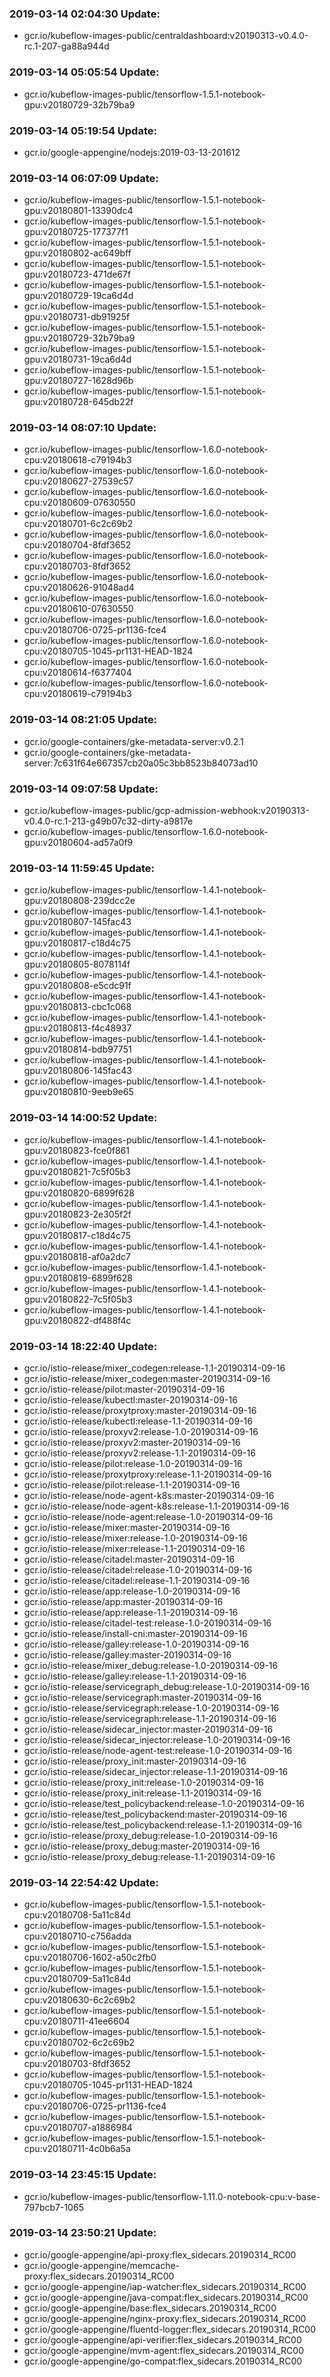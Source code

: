 ### 2019-03-14 02:04:30 Update:

- gcr.io/kubeflow-images-public/centraldashboard:v20190313-v0.4.0-rc.1-207-ga88a944d
### 2019-03-14 05:05:54 Update:

- gcr.io/kubeflow-images-public/tensorflow-1.5.1-notebook-gpu:v20180729-32b79ba9
### 2019-03-14 05:19:54 Update:

- gcr.io/google-appengine/nodejs:2019-03-13-201612
### 2019-03-14 06:07:09 Update:

- gcr.io/kubeflow-images-public/tensorflow-1.5.1-notebook-gpu:v20180801-13390dc4
- gcr.io/kubeflow-images-public/tensorflow-1.5.1-notebook-gpu:v20180725-177377f1
- gcr.io/kubeflow-images-public/tensorflow-1.5.1-notebook-gpu:v20180802-ac649bff
- gcr.io/kubeflow-images-public/tensorflow-1.5.1-notebook-gpu:v20180723-471de67f
- gcr.io/kubeflow-images-public/tensorflow-1.5.1-notebook-gpu:v20180729-19ca6d4d
- gcr.io/kubeflow-images-public/tensorflow-1.5.1-notebook-gpu:v20180731-db91925f
- gcr.io/kubeflow-images-public/tensorflow-1.5.1-notebook-gpu:v20180729-32b79ba9
- gcr.io/kubeflow-images-public/tensorflow-1.5.1-notebook-gpu:v20180731-19ca6d4d
- gcr.io/kubeflow-images-public/tensorflow-1.5.1-notebook-gpu:v20180727-1628d96b
- gcr.io/kubeflow-images-public/tensorflow-1.5.1-notebook-gpu:v20180728-645db22f
### 2019-03-14 08:07:10 Update:

- gcr.io/kubeflow-images-public/tensorflow-1.6.0-notebook-cpu:v20180618-c79194b3
- gcr.io/kubeflow-images-public/tensorflow-1.6.0-notebook-cpu:v20180627-27539c57
- gcr.io/kubeflow-images-public/tensorflow-1.6.0-notebook-cpu:v20180609-07630550
- gcr.io/kubeflow-images-public/tensorflow-1.6.0-notebook-cpu:v20180701-6c2c69b2
- gcr.io/kubeflow-images-public/tensorflow-1.6.0-notebook-cpu:v20180704-8fdf3652
- gcr.io/kubeflow-images-public/tensorflow-1.6.0-notebook-cpu:v20180703-8fdf3652
- gcr.io/kubeflow-images-public/tensorflow-1.6.0-notebook-cpu:v20180626-91048ad4
- gcr.io/kubeflow-images-public/tensorflow-1.6.0-notebook-cpu:v20180610-07630550
- gcr.io/kubeflow-images-public/tensorflow-1.6.0-notebook-cpu:v20180706-0725-pr1136-fce4
- gcr.io/kubeflow-images-public/tensorflow-1.6.0-notebook-cpu:v20180705-1045-pr1131-HEAD-1824
- gcr.io/kubeflow-images-public/tensorflow-1.6.0-notebook-cpu:v20180614-f6377404
- gcr.io/kubeflow-images-public/tensorflow-1.6.0-notebook-cpu:v20180619-c79194b3
### 2019-03-14 08:21:05 Update:

- gcr.io/google-containers/gke-metadata-server:v0.2.1
- gcr.io/google-containers/gke-metadata-server:7c631f64e667357cb20a05c3bb8523b84073ad10
### 2019-03-14 09:07:58 Update:

- gcr.io/kubeflow-images-public/gcp-admission-webhook:v20190313-v0.4.0-rc.1-213-g49b07c32-dirty-a9817e
- gcr.io/kubeflow-images-public/tensorflow-1.6.0-notebook-gpu:v20180604-ad57a0f9
### 2019-03-14 11:59:45 Update:

- gcr.io/kubeflow-images-public/tensorflow-1.4.1-notebook-gpu:v20180808-239dcc2e
- gcr.io/kubeflow-images-public/tensorflow-1.4.1-notebook-gpu:v20180807-145fac43
- gcr.io/kubeflow-images-public/tensorflow-1.4.1-notebook-gpu:v20180817-c18d4c75
- gcr.io/kubeflow-images-public/tensorflow-1.4.1-notebook-gpu:v20180805-8078114f
- gcr.io/kubeflow-images-public/tensorflow-1.4.1-notebook-gpu:v20180808-e5cdc91f
- gcr.io/kubeflow-images-public/tensorflow-1.4.1-notebook-gpu:v20180813-cbc1c068
- gcr.io/kubeflow-images-public/tensorflow-1.4.1-notebook-gpu:v20180813-f4c48937
- gcr.io/kubeflow-images-public/tensorflow-1.4.1-notebook-gpu:v20180814-bdb97751
- gcr.io/kubeflow-images-public/tensorflow-1.4.1-notebook-gpu:v20180806-145fac43
- gcr.io/kubeflow-images-public/tensorflow-1.4.1-notebook-gpu:v20180810-9eeb9e65
### 2019-03-14 14:00:52 Update:

- gcr.io/kubeflow-images-public/tensorflow-1.4.1-notebook-gpu:v20180823-fce0f861
- gcr.io/kubeflow-images-public/tensorflow-1.4.1-notebook-gpu:v20180821-7c5f05b3
- gcr.io/kubeflow-images-public/tensorflow-1.4.1-notebook-gpu:v20180820-6899f628
- gcr.io/kubeflow-images-public/tensorflow-1.4.1-notebook-gpu:v20180823-2e305f2f
- gcr.io/kubeflow-images-public/tensorflow-1.4.1-notebook-gpu:v20180817-c18d4c75
- gcr.io/kubeflow-images-public/tensorflow-1.4.1-notebook-gpu:v20180818-af0a2dc7
- gcr.io/kubeflow-images-public/tensorflow-1.4.1-notebook-gpu:v20180819-6899f628
- gcr.io/kubeflow-images-public/tensorflow-1.4.1-notebook-gpu:v20180822-7c5f05b3
- gcr.io/kubeflow-images-public/tensorflow-1.4.1-notebook-gpu:v20180822-df488f4c
### 2019-03-14 18:22:40 Update:

- gcr.io/istio-release/mixer_codegen:release-1.1-20190314-09-16
- gcr.io/istio-release/mixer_codegen:master-20190314-09-16
- gcr.io/istio-release/pilot:master-20190314-09-16
- gcr.io/istio-release/kubectl:master-20190314-09-16
- gcr.io/istio-release/proxytproxy:master-20190314-09-16
- gcr.io/istio-release/kubectl:release-1.1-20190314-09-16
- gcr.io/istio-release/proxyv2:release-1.0-20190314-09-16
- gcr.io/istio-release/proxyv2:master-20190314-09-16
- gcr.io/istio-release/proxyv2:release-1.1-20190314-09-16
- gcr.io/istio-release/pilot:release-1.0-20190314-09-16
- gcr.io/istio-release/proxytproxy:release-1.1-20190314-09-16
- gcr.io/istio-release/pilot:release-1.1-20190314-09-16
- gcr.io/istio-release/node-agent-k8s:master-20190314-09-16
- gcr.io/istio-release/node-agent-k8s:release-1.1-20190314-09-16
- gcr.io/istio-release/node-agent:release-1.0-20190314-09-16
- gcr.io/istio-release/mixer:master-20190314-09-16
- gcr.io/istio-release/mixer:release-1.0-20190314-09-16
- gcr.io/istio-release/mixer:release-1.1-20190314-09-16
- gcr.io/istio-release/citadel:master-20190314-09-16
- gcr.io/istio-release/citadel:release-1.0-20190314-09-16
- gcr.io/istio-release/citadel:release-1.1-20190314-09-16
- gcr.io/istio-release/app:release-1.0-20190314-09-16
- gcr.io/istio-release/app:master-20190314-09-16
- gcr.io/istio-release/app:release-1.1-20190314-09-16
- gcr.io/istio-release/citadel-test:release-1.0-20190314-09-16
- gcr.io/istio-release/install-cni:master-20190314-09-16
- gcr.io/istio-release/galley:release-1.0-20190314-09-16
- gcr.io/istio-release/galley:master-20190314-09-16
- gcr.io/istio-release/mixer_debug:release-1.0-20190314-09-16
- gcr.io/istio-release/galley:release-1.1-20190314-09-16
- gcr.io/istio-release/servicegraph_debug:release-1.0-20190314-09-16
- gcr.io/istio-release/servicegraph:master-20190314-09-16
- gcr.io/istio-release/servicegraph:release-1.0-20190314-09-16
- gcr.io/istio-release/servicegraph:release-1.1-20190314-09-16
- gcr.io/istio-release/sidecar_injector:master-20190314-09-16
- gcr.io/istio-release/sidecar_injector:release-1.0-20190314-09-16
- gcr.io/istio-release/node-agent-test:release-1.0-20190314-09-16
- gcr.io/istio-release/proxy_init:master-20190314-09-16
- gcr.io/istio-release/sidecar_injector:release-1.1-20190314-09-16
- gcr.io/istio-release/proxy_init:release-1.0-20190314-09-16
- gcr.io/istio-release/proxy_init:release-1.1-20190314-09-16
- gcr.io/istio-release/test_policybackend:release-1.0-20190314-09-16
- gcr.io/istio-release/test_policybackend:master-20190314-09-16
- gcr.io/istio-release/test_policybackend:release-1.1-20190314-09-16
- gcr.io/istio-release/proxy_debug:release-1.0-20190314-09-16
- gcr.io/istio-release/proxy_debug:master-20190314-09-16
- gcr.io/istio-release/proxy_debug:release-1.1-20190314-09-16
### 2019-03-14 22:54:42 Update:

- gcr.io/kubeflow-images-public/tensorflow-1.5.1-notebook-cpu:v20180708-5a11c84d
- gcr.io/kubeflow-images-public/tensorflow-1.5.1-notebook-cpu:v20180710-c756adda
- gcr.io/kubeflow-images-public/tensorflow-1.5.1-notebook-cpu:v20180706-1602-a50c2fb0
- gcr.io/kubeflow-images-public/tensorflow-1.5.1-notebook-cpu:v20180709-5a11c84d
- gcr.io/kubeflow-images-public/tensorflow-1.5.1-notebook-cpu:v20180630-6c2c69b2
- gcr.io/kubeflow-images-public/tensorflow-1.5.1-notebook-cpu:v20180711-41ee6604
- gcr.io/kubeflow-images-public/tensorflow-1.5.1-notebook-cpu:v20180702-6c2c69b2
- gcr.io/kubeflow-images-public/tensorflow-1.5.1-notebook-cpu:v20180703-8fdf3652
- gcr.io/kubeflow-images-public/tensorflow-1.5.1-notebook-cpu:v20180705-1045-pr1131-HEAD-1824
- gcr.io/kubeflow-images-public/tensorflow-1.5.1-notebook-cpu:v20180706-0725-pr1136-fce4
- gcr.io/kubeflow-images-public/tensorflow-1.5.1-notebook-cpu:v20180707-a1886984
- gcr.io/kubeflow-images-public/tensorflow-1.5.1-notebook-cpu:v20180711-4c0b6a5a
### 2019-03-14 23:45:15 Update:

- gcr.io/kubeflow-images-public/tensorflow-1.11.0-notebook-cpu:v-base-797bcb7-1065
### 2019-03-14 23:50:21 Update:

- gcr.io/google-appengine/api-proxy:flex_sidecars.20190314_RC00
- gcr.io/google-appengine/memcache-proxy:flex_sidecars.20190314_RC00
- gcr.io/google-appengine/iap-watcher:flex_sidecars.20190314_RC00
- gcr.io/google-appengine/java-compat:flex_sidecars.20190314_RC00
- gcr.io/google-appengine/base:flex_sidecars.20190314_RC00
- gcr.io/google-appengine/nginx-proxy:flex_sidecars.20190314_RC00
- gcr.io/google-appengine/fluentd-logger:flex_sidecars.20190314_RC00
- gcr.io/google-appengine/api-verifier:flex_sidecars.20190314_RC00
- gcr.io/google-appengine/mvm-agent:flex_sidecars.20190314_RC00
- gcr.io/google-appengine/go-compat:flex_sidecars.20190314_RC00
